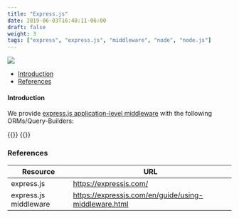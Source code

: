 ```yaml
---
title: "Express.js"
date: 2019-06-03T16:40:11-06:00
draft: false
weight: 3
tags: ["express", "express.js", "middleware", "node", "node.js"]
---
```


![](/images/express_js-logo.png)

- [Introduction](#introduction)
- [References](#references)

#### Introduction

We provide [express.js application-level middleware](https://expressjs.com/en/guide/using-middleware.html#middleware.application) with the following ORMs/Query-Builders:

{{<card-vendor href="/node/knex/#express-middleware" src="/images/knex-logo.png">}}
{{<card-vendor href="/node/sequelize/#express-middleware" src="/images/sequelize-logo.png">}}

### References

Resource|URL
---|---
express.js|https://expressjs.com/
express.js middleware|https://expressjs.com/en/guide/using-middleware.html
